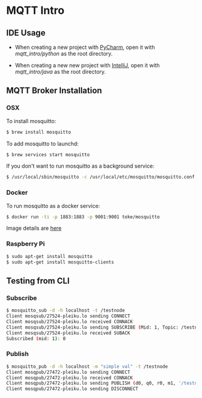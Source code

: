 # MQTT Intro

## IDE Usage

* When creating a new project with [PyCharm](https://www.jetbrains.com/pycharm/), open it
with *mqtt_intro/python* as the root directory. 

* When creating a new new project with [IntelliJ](https://www.jetbrains.com/idea/), open it 
with *mqtt_intro/java* as the root directory. 

## MQTT Broker Installation 

### OSX

To install mosquitto:
```bash
$ brew install mosquitto
```

To add mosquitto to launchd:
```bash
$ brew services start mosquitto
```
  
If you don't want to run mosquitto as a background service:
```bash
$ /usr/local/sbin/mosquitto -c /usr/local/etc/mosquitto/mosquitto.conf
```

### Docker

To run mosquitto as a docker service:
```bash
$ docker run -ti -p 1883:1883 -p 9001:9001 toke/mosquitto
```

Image details are [here](https://github.com/toke/docker-mosquitto)

### Raspberry Pi

```bash
$ sudo apt-get install mosquitto
$ sudo apt-get install mosquitto-clients
```

## Testing from CLI

### Subscribe

```bash
$ mosquitto_sub -d -h localhost -t /testnode
Client mosqsub/27524-pleiku.lo sending CONNECT
Client mosqsub/27524-pleiku.lo received CONNACK
Client mosqsub/27524-pleiku.lo sending SUBSCRIBE (Mid: 1, Topic: /testnode, QoS: 0)
Client mosqsub/27524-pleiku.lo received SUBACK
Subscribed (mid: 1): 0
```

### Publish

```bash
$ mosquitto_pub -d -h localhost -m "simple val" -t /testnode
Client mosqpub/27472-pleiku.lo sending CONNECT
Client mosqpub/27472-pleiku.lo received CONNACK
Client mosqpub/27472-pleiku.lo sending PUBLISH (d0, q0, r0, m1, '/testnode', ... (10 bytes))
Client mosqpub/27472-pleiku.lo sending DISCONNECT
```


